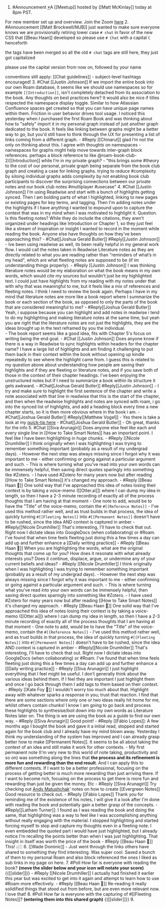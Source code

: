 1. #Announcement [*](((gTKDAiQEH)))A [[Meetup]] hosted by [[Matt McKinlay]] today at 8pm PST. 

For new member set up and overview. Join the Zoom [here](https://us02web.zoom.us/j/85386732166?pwd=Q09sK3dLNzZEejZkN0ZkM3NvazJ5QT09)
2. #Announcement [[Matt Brockwell/MJB]] just wanted to make sure everyone knows we are provisionally retiring lower case `# chat` in favor of the new CSS that [[Beau Haan]] developed so please use `# Chat` with a capital `C` henceforth

the tags have been merged so all the old `# chat` tags are still here, they just got capitalized

please use the capital version from now on, followed by your name

conventions still apply: [[Chat guidelines]] - subject-level hashtags encouraged!
3. #Chat [[Justin Johnson]] If we import the entire book into our own Roam database, it seems like we should use namespaces so for example `[[Introduction]]`, isn't completely detached from its association to the book.  Any thoughts on best practices here?  It would also be nice if titles respected the namespace display toggle.  Similar to how Atlassian Confluence spaces get created so that you can have unique page names within them.  Friction in user behavior drives tool usage. I noticed this yesterday when I purchased the first Roam Book and was thinking about how to "safely" import it in my personal graph instead of just another graph dedicated to the book.  It feels like linking between graphs might be a better way to go, but you'd still have to think through the UX for presenting a list of links coming from a different graph.
    - #Reply [[Chinarut]] glad I’m not the only on thinking about this. I agree with thoughts on namespaces - namespaces for graphs might help move towards inter-graph block references.  perhaps a block reference to like @roam-book-club-2/[[Introduction]] while I’m in my private graph?
        - "this brings some #theory to the cost of our personal, private graph being separate from the book club graph and creating a case for linking graphs.  trying to reduce #complexity by siloing individual graphs adds complexity by not enabling book club participants to discover the surprising connections between our private notes and our book club notes #multiplayer #usecase"
4. #Chat [[Justin Johnson]] I'm using Readwise and start with a bunch of highlights getting synced.  Then I am bolding parts of what I highlighted, linking to new pages or existing pages for key terms, and tagging.  Then I'm adding notes under the highlights if I have anything I wanted to expound upon to capture the context that was in my mind when I was motivated to highlight it.  Question.  Is this fleeting notes?  While they do include the citations, they aren't organized under headings like Introduction or Chapter 1, so they just feel like a stream of inspiration or insight I wanted to record in the moment while reading the book.  Anyone else have thoughts on how they've been approaching this?
    - #Chat[[Joshua Gerald Butler]] #Reply[[Justin Johnson]]
        - Ive been using readwise as well, its been really helpful in my general work flow. I would call the notes taken in Readwise Literature notes as they are directly related to what you are reading rather than "reminders of what’s in my head", which are what fleeting notes are supposed to be (if im understanding things properly).
            - #Reply [[Justin Johnson]] I was thinking literature notes would be my elaboration on what the book means in my own words, which would cite my sources but wouldn't just be my highlighted text.  I could just have highlights from my reading with my notes under that with why that was meaningful to me, but it feels like a mix of references and fleeting notes.  I think I need to review the book again.  Perhaps I have in my mind that literature notes are more like a book report where I summarize the book or each section of the book, as opposed to only the parts of the book that are considered meaningful to me?
                - #Reply[[Joshua Gerald Butler]] Yeah, i suppose because you can highlight and add notes in readwise i tend to do my highlighting and making literature notes at the same time, but yeah you are right that the literature notes are not just the highlights, they are the ideas brought up in the text reframed by you the individual.  
                - The book report seems like a good idea, fits with Chapter 5's focus on writing being the end goal. 
    - #Chat [[Justin Johnson]] Does anyone know if there is a way in Readwise to sync highlights within headers for the chapter name?  I have a large list of highlights and am finding it challenging to put them back in their context within the book without opening up kindle repeatedly to see where the highlight came from.  I guess this is related to my question above about understanding how people are saving their highlights and if they are fleeting or literature notes, and if you save both of those in the context of their chapter headings.  I've been enjoying the unstructured notes but if I need to summarize a book within its structure it gets awkward.
        - #Chat[[Joshua Gerald Butler]] #Reply[[Justin Johnson]]
            - I try and make sure to highlight the first sentence of the chapter and write a note associated with that line in readwise that this is the start of the chapter, and then when the readwise highlights and notes are synced with roam, i go into the synced list of highlights, and add a heading block every time a new chapter starts, so it is then more obvious where in the book i am. 
        - #Chat[[Joshua Gerald Butler]] #Reply[[Matthew Vogel]]
            - Yes there is take a look at my [quick-tip here](((wYbEpr79t)))
                - #Chat[[Joshua Gerald Butler]]
                    - Oh great, thanks for the info
5. #Chat [[Siva Arunagiri]] Does anyone else feel like each and every single line in [[How to Take Smart Notes]] has an important point. I feel like I have been highlighting in huge chunks.
    - #Reply [[Nicole Drumhiller]] I think originally when I was highlighting I was trying to remember something important (probably as a result of my undergrad days).
        - However the next step was always missing since I forgot why it was important to me
            -  either confirming or going against a particular argument and such. 
        - This is where turning what you've read into your own words can be immensely helpful, then saving direct quotes sparingly into something like #Zotero.
            - I have used #Zotero for many years now but after reading [[How to Take Smart Notes]] it's changed my approach.
                - #Reply [[Beau Haan 📌]] One solid way that I've approached this idea of notes losing their context is by taking a voice-memo ([[Otter.ai]]) where I can dump my idea in length, so then I have a 2-3 minute recording of exactly all of the process thoughts that I am having at that moment
                    - One note to add, would be to have the "Title" of the voice-memo, contain the `#[[Reference Notes]]`
                - I've used this method rather well, and as trust builds in that process, the idea of quickly turning `#[[Fleeting Notes]]` into `#[[Permanent Notes]]` doesn't have to be rushed, since the idea AND context is captured in amber
                    - #Reply[[Nicole Drumhiller]] That's interesting, I'll have to check that out. Right now I dictate ideas into GoogleDocs (when collaborating) or #Roam. I've found that when time feels fleeting just doing this a few times a day can add up and further enhance a [[Daily writing practice]] 
    - #Reply [[Beau Haan 📌]] When you are highlighting the words, what are the original thoughts that come up for you? How does it resonate with what already interests you? Does it continue, displace, argue, or undermine any of your current beliefs and ideas?
        - #Reply [[Nicole Drumhiller]] I think originally when I was highlighting I was trying to remember something important (probably as a result of my undergrad days).
            - However the next step was always missing since I forgot why it was important to me
                -  either confirming or going against a particular argument and such. 
            - This is where turning what you've read into your own words can be immensely helpful, then saving direct quotes sparingly into something like #Zotero.
                - I have used #Zotero for many years now but after reading [[How to Take Smart Notes]] it's changed my approach.
                    - #Reply [[Beau Haan 📌]] One solid way that I've approached this idea of notes losing their context is by taking a voice-memo ([[Otter.ai]]) where I can dump my idea in length, so then I have a 2-3 minute recording of exactly all of the process thoughts that I am having at that moment
                        - One note to add, would be to have the "Title" of the voice-memo, contain the `#[[Reference Notes]]`
                    - I've used this method rather well, and as trust builds in that process, the idea of quickly turning `#[[Fleeting Notes]]` into `#[[Permanent Notes]]` doesn't have to be rushed, since the idea AND context is captured in amber
                        - #Reply[[Nicole Drumhiller]] That's interesting, I'll have to check that out. Right now I dictate ideas into GoogleDocs (when collaborating) or #Roam. I've found that when time feels fleeting just doing this a few times a day can add up and further enhance a [[Daily writing practice]] 
        - #Reply [[Siva Arunagiri]] I just highlight everything that I feel might be useful. I don’t generally think about the various ideas behind them. If I feel they are important I just highlight them and once I go back through them I add tags to them based on their context. 
    - #Reply [[Kate Foy 🌱]] I wouldn't worry too much about that. Highlight away with whatever sparks a response in you; trust that reaction. I find that there are some sections where only one or two ideas really hit home for me, whilst others contain chunks! I know I am going to go back and process these highlights to synthesise/boil down into my own words as Literature Notes later on. The thing is we are using the book as a guide to find our own way.
        - #Reply [[Siva Arunagiri]] Good point! 
    - #Reply [[Fábio Lopes]]: A few months ago I bought the book and gave it a initial read, stopped and started again for the book club and I already have my mind blown away. Yesterday I think my understanding of the system has improved and I can already grasp better how to make [[Permanent Notes]]. It seems to be all about taking the context of an idea and still make it work for other contexts.
        - My first permanent note (I'm very new to this world of note taking, productivity and so on) was something along the lines that **the process and its refinement is more fun and rewarding than the end result**. And I can apply this to different contexts. If I want to be a better professional, focusing on the process of getting better is much more rewarding than just arriving there. If I want to become rich, focusing on the process to get there is more fun and rewarding than just be given the money. Etc
        - #Reply [[Siva Arunagiri]] Try checking out [Andy Matushchak](https://notes.andymatuschak.org/z4SDCZQeRo4xFEQ8H4qrSqd68ucpgE6LU155C)‘ notes on how to create [[Evergreen Notes]] Good resource to check out. 
            - #Reply [[Fábio Lopes]] Thank you for reminding me of the existence of his notes, I will give it a look after I'm done with reading the book and potentially gain a better grasp of the concepts.
    - #Reply[[Latham Turner]]: I found as I was reading the book and doing the same, that highlighting was a way to feel like I was accomplishing anything without really engaging with the material.  I stopped highlighting and started forcing myself to stop and capture my thoughts even in a fleeting note. I even embedded the quoted part i would have just highlighted, but I already notice I'm recalling the points better than when I was just highlighting.  That insight in itself was worth the price of the book
        - #Reply [[Beau Haan 📌]] This! 👆🏼
6. [[Wade Dominic]]
    - Just went through the links others have shared to something they find interesting. Was super cool. Saved a bunch of them to my personal Roam and also block referenced the ones I liked as sub links in my page on here.
7. #Poll How far is everyone with reading the book? __(move the slider below and your icon will notate your score)__ {{[[slider]]}}
    - #Reply [[Nicole Drumhiller]] I actually had finished it earlier this year but was excited to get into it again and attempt to learn how to use #Roam more effectively.
        - #Reply [[Beau Haan 📌]] Re-reading it really solidified things that stood out from before, but are even more relevant now. I love that!
8. #Poll How far is everyone with the capturing of #[[Fleeting Notes]]? __(entering them into this shared graph)__ {{[[slider]]}}
9. 
